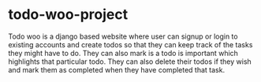# todo-woo-project

Todo woo is a django based website where user can signup or login to existing accounts and create todos so that they can keep track of the tasks they might have to do.
They can also mark is a todo is important which highlights that particular todo.
They can also delete their todos if they wish and mark them as completed when they have completed that task.
